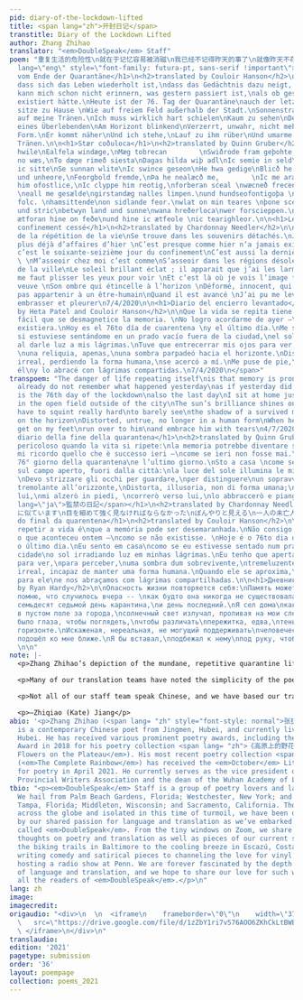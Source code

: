 ```yaml
---
pid: diary-of-the-lockdown-lifted
title: <span lang="zh">开封日记</span>
transtitle: Diary of the Lockdown Lifted
author: Zhang Zhihao
translator: "<em>DoubleSpeak</em> Staff"
poem: "重复生活的危险性\n就在于记忆容易被消磁\n我已经不记得昨天的事了\n就像昨天不存在似的\n今天是封城的第76天\n也是最后一日\n我坐在家里就像\n坐在城外的空地上\n阳光明艳照见我有泪水\n我必须眯上眼睛使劲看\n才能依稀看见\n一个未亡人\n闪烁在地平线上的影子\n扭曲，失真，不成人形\n当他越走越近时\n我会站起身来\n奔过去\n与他相拥而泣\n2020-4-7\n<span
  lang=\"eng\" style=\"font-family: futura-pt, sans-serif !important\">\n<h1>Tagebuch
  vom Ende der Quarantäne</h1>\n<h2>translated by Couloir Hanson</h2>\n\nDie Gefahr,
  dass sich das Leben wiederholt ist,\ndass das Gedächtnis dazu neigt, sich zu entmagnetisieren.\nIch
  kann mich schon nicht erinnern, was gestern passiert ist,\nals ob gestern nicht
  existiert hätte.\nHeute ist der 76. Tag der Quarantäne\nauch der letzte Tag.\nIch
  sitze zu Hause \nWie auf freiem Feld außerhalb der Stadt.\nSonnenstrahlen scheinen
  auf meine Tränen.\nIch muss wirklich hart schielen\nKaum zu sehen\nDer Schatten
  eines Überlebenden\nAm Horizont blinkend\nVerzerrt, unwahr, nicht mehr in menschlicher
  Form.\nEr kommt näher\nUnd ich stehe,\nLauf zu ihm rüber\nUnd umarme ihn mit gemeinsamen
  Tränen.\n\n<h1>Stær coðuloca</h1>\n<h2>translated by Quinn Gruber</h2>\n\nFolc gode
  hwile\nEalfela windæge,\nMæg tobrecan        \nSwiðrode fram geþohte \nGirstandæg
  no wæs,\nTo dæge rimeð siesta\nDagas hilda wiþ adl\nIc semie in seld\nswylc swa
  ic sitte\nSe sunnan wlite\nIc swince geseon\nHe hwa gedige\nBlicð he on brerd\nUngewunlic
  und unheore,\nFeorgbold fremde,\nÞa he nealæcð me,        \nIc me aræme\nIc geærne
  him ofostlice,\nIc clyppe him reotig,\nforberan sċeal \nwæcneð frecen: \nþa modgemynd.
  \neall me gesælde\ngirstandæg nalles limpen.\nund hundseofontigoþa \ngedrehte eall
  folc. \nhamsittende\non sidlande feor.\nwlat on min teares \nþone sceadugenga\ndeaðscua
  und stric\nbetwyn land und sunne\nwana hreðerloca\nwer forscieppen.\nmin nidgestella\nic
  ætforan hine on feðe\nund hine ic ætfeole \nic tearighleor.\n\n<h1>Le journal d’un
  confinement cessé</h1>\n<h2>translated by Chardonnay Needler</h2>\n\nLes dangers
  de la répétition de la vie\nSe trouve dans les souvenirs détachés.\nJe ne me souviens
  plus déjà d’affaires d’hier \nC’est presque comme hier n’a jamais existé \nAujourd’hui,
  c’est le soixante-seizième jour du confinement\nC’est aussi la dernière journée
  \ \nM’asseoir chez moi c’est comme\nS’asseoir dans les régions désoles au dehors
  de la ville\nLe soleil brillant éclat ; il apparait que j’ai les larmes aux yeux\nIl
  me faut plisser les yeux pour voir \nEt c’est là où je vois l’image floue \nD’une
  veuve \nSon ombre qui étincelle à l’horizon \nDéformé, innocent, qui ne pouvait
  pas appartenir à un être-humain\nQuand il est avancé \nJ’ai pu me lever\nFuir là-bas\nLui
  embrasser et pleurer\n7/4/2020\n\n<h1>Diario del encierro levantado</h1>\n<h2>translated
  by Heta Patel and Couloir Hanson</h2>\n\nQue la vida se repita tiene un peligro:\nes
  fácil que se desmagnetice la memoria. \nNo logro acordarme de ayer —\ncomo si no
  existiera.\nHoy es el 76to día de cuarentena \ny el último día.\nMe senté en casa\ncomo
  si estuviese sentándome en un prado vacío fuera de la ciudad,\nel sol irradiando
  al darle luz a mis lágrimas.\nTuve que entrecerrar mis ojos para ver,\npara distinguir,
  \nuna reliquia, apenas,\nuna sombra parpadeó hacia el horizonte.\nDistorcionado,
  irreal, perdiendo la forma humana,\nse acercó a mí.\nMe puse de pie,\ncorrí hacia
  él\ny lo abracé con lágrimas compartidas.\n7/4/2020\n</span>"
transpoem: "The danger of life repeating itself\nis that memory is prone to degaussing\nI
  already do not remember what happened yesterday\nas if yesterday did not exist\nToday
  is the 76th day of the lockdown\nalso the last day\nI sit at home just like\nsitting
  in the open field outside of the city\nThe sun’s brilliance shines on my tears\nI
  have to squint really hard\nto barely see\nthe shadow of a survived man\nblinking
  on the horizon\nDistorted, untrue, no longer in a human form\nWhen he comes near,\nI’ll
  get on my feet\nrun over to him\nand embrace him with tears\n4/7/2020\n\n<h1>Il
  diario della fine della quarantena</h1>\n<h2>translated by Quinn Gruber</h2>\n\nÈ
  pericoloso quando la vita si ripete:\nla memoria potrebbe diventare smagnetizzata.\nNon
  mi ricordo quello che è successo ieri —\ncome se ieri non fosse mai.\nOggi è il
  76° giorno della quarantena\ne l’ultimo giorno.\nSto a casa \ncome se io fosse seduto
  sul campo aperto, fuori dalla città:\nla luce del sole illumina le mie lacrime.
  \nDevo strizzare gli occhi per guardare,\nper distinguere\nun sopravvissuto, appena\nun’ombra
  tremolante all’orizzonte,\nDistorta, illusoria, non di forma umana;\nquando mi avvicina
  lui,\nmi alzerò in piedi, \ncorrerò verso lui,\nlo abbraccerò e piangerò.\n7/4/2020\n\n<h1><span
  lang=\"ja\">監禁の日記</span></h1>\n<h2>translated by Chardonnay Needler</h2>\n\n生活を繰り返す危険性\n記憶は消磁されやすいからです\n昨日のことはもう覚えていない\n昨日の存在じゃないいみたいに\n今日で76日目だ\nその日も最後の日\n家に座って、\n町の外の空き地に座す
  に似ています\n目を細めて強く見なければならなかった\nぼんやりと見える\n一人の未亡人\n地平線に光る影\n歪んで、歪んで、人の形にならない\n近づくにつれ\n私は立ち上がる\n駆け寄る\n\n彼と抱き合ってし、泣いた\n\n2020-4-7\n\n<h1>Diário
  do final da quarentena</h1>\n<h2>translated by Couloir Hanson</h2>\n\nO perigo de
  repetir a vida é\nque a memória pode ser desemaranhada.\nNão consigo me lembrar
  o que aconteceu ontem —\ncomo se não existisse. \nHoje é o 76to dia de quarentena\ne
  o último dia.\nEu sento em casa\ncomo se eu estivesse sentado num prado fora da
  cidade\no sol irradiando luz em minhas lágrimas.\nEu tenho que apertar os olhos
  para ver,\npara perceber,\numa sombra dum sobrevivente,\ntremeluzente no horizonte.\nDistorcido,
  irreal, incapaz de manter uma forma humana.\nQuando ele se aproxima,\neu me levanto,\ncorro
  para ele\ne nos abraçamos com lágrimas compartilhadas.\n\n<h1>Дневник снятого локдауна</h1>\n<h2>translated
  by Ryan Hardy</h2>\n\nОпасность жизни повторяется себя:\nПамять может быть размагнита.\nНе
  помню, что случилось вчера -- \nкак будто она никогда не существовала.\nСегодня
  семьдесят седьмой день карантина,\nи день последний.\nЯ сел дома\nкак будто сел
  в пустом поле за города,\nсолнечный свет излучал, проливая на мои слезы.\nМне нужно
  было глаза, чтобы поглядеть,\nчтобы различать\nпережитка, едва,\nтень мерцал на
  горизонте.\nИскаженая, нереальная, не могущий поддерживать\nчеловеческую форму,\nон
  подошёл ко мне ближе.\nЯ бы вставал,\nподбежал к нему\nпод руку, чтобы плакать вместе.\n07.04.2020\n\n\n\n
  \n\n"
note: |-
  <p>Zhang Zhihao’s depiction of the mundane, repetitive quarantine life has resonated with all of us. The poem <span lang= "zh">《开封日记》</span> speaks of a collectively shared experience in the times of isolation and imparts hope in the age of turmoil. When translating the poem, we have noted the matter-of-factness and repetitions in Zhang’s original poem and have tried to preserve these qualities when translating the poem into different languages. For instance, our Italian translation uses repeated <em>erò</em> ending of the future tense verbs as well as the echoed <em>i</em> in <em>piedi</em>, <em>lui</em> in the last few lines to evoke the sense of time blending together when the surroundings don’t change much. Similarly, our Portuguese translation describes the slow passing of time in quarantine by adding extra syllables such as <em>eu</em> and unnecessary prepositions to slow down the pace of the translation.</p>

  <p>Many of our translation teams have noted the simplicity of the poem that is easy to replicate in other languages, though there have been a few difficult words that require imagery to hone in on the word choice. “<span lang= "zh">空地</span>” in line 8, for example, whose literal translation is “empty/open ground/field,” is translated as “open field” in English and <em>prado</em> in Spanish, both evoking the imagery of a park with meadows, a beautiful image in the dark time of the pandemic. In line 12, “<span lang= "zh">未亡人</span>” is translated as “a survived man” in English and <em>un sopravvissuto</em> in Italian, while referring to those who have fought hard in the pandemic and made it through. The past participles of “survive” and <em>sopravvivere</em> used here set a tone of finality to an action that seems long and enduring.</p>

  <p>Not all of our staff team speak Chinese, and we have based our translations in other languages on the English version produced by our Mandarin-speaking staff members. Nevertheless, we all agree that the global nature of the pandemic allows the piece to resonate across many languages. This year, we also include a translation into Old English, a seemingly dead language yet one that still fits well in the contemporary context. <em>Beowulf</em> and many other Old English poems often focus on loss and grief and our powerlessness in the face of death, no matter our strength or heroic ability. What we have collectively lived through in the past year and a half indeed revolves around such themes. However, in such times of grief and darkness, we still see lights of hope and hold on to them. Whether it is the imagination of sitting on open fields outside of the city, or running over to embrace the survived man, we find strength through this collectively shared experience. As in the last line of our German translation, “Und umarme ihn mit gemeinsamen Tränen,” the addition of <em>gemeinsamen</em> (“common” in English) captures such collective experience with a Romantic sense of humanity. We continue to support each other with caring and hope while fighting through the path of danger and turmoil.</p>

  <p>—Zhiqiao (Kate) Jiang</p>
abio: '<p>Zhang Zhihao (<span lang= "zh" style="font-style: normal">张执浩</span>, 1965–)
  is a contemporary Chinese poet from Jingmen, Hubei, and currently lives in Wuhan,
  Hubei. He has received various prominent poetry awards, including the Lu Xun Literature
  Award in 2018 for his poetry collection <span lang= "zh">《高原上的野花》</span> (<em>Wild
  Flowers on the Plateau</em>). His most recent poetry collection <span lang= "zh">《完整的彩虹》</span>
  (<em>The Complete Rainbow</em>) has received the <em>October</em> Literature Award
  for poetry in April 2021. He currently serves as the vice president of the Hubei
  Provincial Writers Association and the dean of the Wuhan Academy of Literature.</p>'
tbio: "<p><em>DoubleSpeak</em> Staff is a group of poetry lovers and language aficionados.
  We hail from Palm Beach Gardens, Florida; Westchester, New York; and Hangzhou, China;
  Tampa, Florida; Middleton, Wisconsin; and Sacramento, California. Though scattered
  across the globe and isolated in this time of turmoil, we have been drawn together
  by our shared passion for language and translation as we’ve embarked on this adventure
  called <em>DoubleSpeak</em>. From the tiny windows on Zoom, we share with each other
  thoughts on poetry and translation as well as pieces of our current states: from
  the biking trails in Baltimore to the cooling breeze in Escazú, Costa Rica; from
  writing comedy and satirical pieces to channeling the love for vinyl records into
  hosting a radio show at Penn. We are forever fascinated by the depth and breadth
  of language and translation, and we hope to share our love for such wonders with
  all the readers of <em>DoubleSpeak</em>.</p>\n"
lang: zh
image:
imagecredit:
origaudio: "<div>\n  \n  <iframe\n    frameborder=\"0\"\n    width=\"375\"\n    height=\"65\"\n
  \   src=\"https://drive.google.com/file/d/1zZbY1ri7v576AOO6ZKhCkLtBWBa1ULsA/preview\">\n
  \ </iframe>\n</div>\n"
translaudio:
edition: '2021'
pagetype: submission
order: '36'
layout: poempage
collection: poems_2021
---
```

